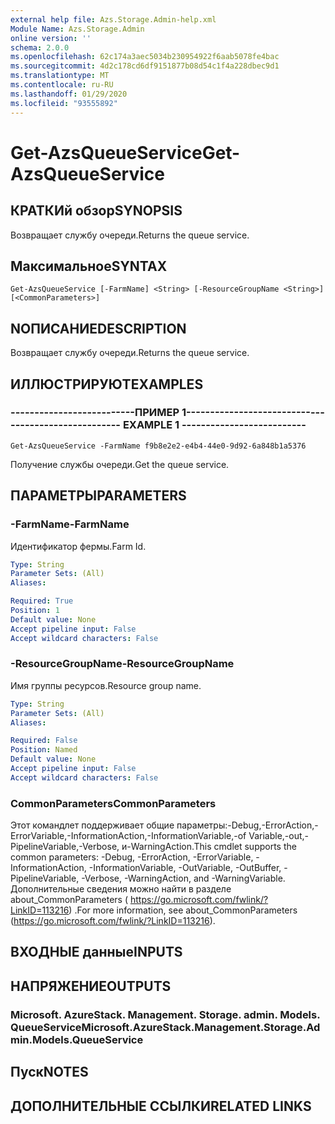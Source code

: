 ```yaml
---
external help file: Azs.Storage.Admin-help.xml
Module Name: Azs.Storage.Admin
online version: ''
schema: 2.0.0
ms.openlocfilehash: 62c174a3aec5034b230954922f6aab5078fe4bac
ms.sourcegitcommit: 4d2c178cd6df9151877b08d54c1f4a228dbec9d1
ms.translationtype: MT
ms.contentlocale: ru-RU
ms.lasthandoff: 01/29/2020
ms.locfileid: "93555892"
---
```

# <span data-ttu-id="e9229-101">Get-AzsQueueService</span><span class="sxs-lookup"><span data-stu-id="e9229-101">Get-AzsQueueService</span></span>

## <span data-ttu-id="e9229-102">КРАТКИй обзор</span><span class="sxs-lookup"><span data-stu-id="e9229-102">SYNOPSIS</span></span>
<span data-ttu-id="e9229-103">Возвращает службу очереди.</span><span class="sxs-lookup"><span data-stu-id="e9229-103">Returns the queue service.</span></span>

## <span data-ttu-id="e9229-104">Максимальное</span><span class="sxs-lookup"><span data-stu-id="e9229-104">SYNTAX</span></span>

```
Get-AzsQueueService [-FarmName] <String> [-ResourceGroupName <String>] [<CommonParameters>]
```

## <span data-ttu-id="e9229-105">NОПИСАНИЕ</span><span class="sxs-lookup"><span data-stu-id="e9229-105">DESCRIPTION</span></span>
<span data-ttu-id="e9229-106">Возвращает службу очереди.</span><span class="sxs-lookup"><span data-stu-id="e9229-106">Returns the queue service.</span></span>

## <span data-ttu-id="e9229-107">ИЛЛЮСТРИРУЮТ</span><span class="sxs-lookup"><span data-stu-id="e9229-107">EXAMPLES</span></span>

### <span data-ttu-id="e9229-108">--------------------------ПРИМЕР 1--------------------------</span><span class="sxs-lookup"><span data-stu-id="e9229-108">-------------------------- EXAMPLE 1 --------------------------</span></span>
```
Get-AzsQueueService -FarmName f9b8e2e2-e4b4-44e0-9d92-6a848b1a5376
```

<span data-ttu-id="e9229-109">Получение службы очереди.</span><span class="sxs-lookup"><span data-stu-id="e9229-109">Get the queue service.</span></span>

## <span data-ttu-id="e9229-110">ПАРАМЕТРЫ</span><span class="sxs-lookup"><span data-stu-id="e9229-110">PARAMETERS</span></span>

### <span data-ttu-id="e9229-111">-FarmName</span><span class="sxs-lookup"><span data-stu-id="e9229-111">-FarmName</span></span>
<span data-ttu-id="e9229-112">Идентификатор фермы.</span><span class="sxs-lookup"><span data-stu-id="e9229-112">Farm Id.</span></span>

```yaml
Type: String
Parameter Sets: (All)
Aliases: 

Required: True
Position: 1
Default value: None
Accept pipeline input: False
Accept wildcard characters: False
```

### <span data-ttu-id="e9229-113">-ResourceGroupName</span><span class="sxs-lookup"><span data-stu-id="e9229-113">-ResourceGroupName</span></span>
<span data-ttu-id="e9229-114">Имя группы ресурсов.</span><span class="sxs-lookup"><span data-stu-id="e9229-114">Resource group name.</span></span>

```yaml
Type: String
Parameter Sets: (All)
Aliases: 

Required: False
Position: Named
Default value: None
Accept pipeline input: False
Accept wildcard characters: False
```

### <span data-ttu-id="e9229-115">CommonParameters</span><span class="sxs-lookup"><span data-stu-id="e9229-115">CommonParameters</span></span>
<span data-ttu-id="e9229-116">Этот командлет поддерживает общие параметры:-Debug,-ErrorAction,-ErrorVariable,-InformationAction,-InformationVariable,-of Variable,-out,-PipelineVariable,-Verbose, и-WarningAction.</span><span class="sxs-lookup"><span data-stu-id="e9229-116">This cmdlet supports the common parameters: -Debug, -ErrorAction, -ErrorVariable, -InformationAction, -InformationVariable, -OutVariable, -OutBuffer, -PipelineVariable, -Verbose, -WarningAction, and -WarningVariable.</span></span> <span data-ttu-id="e9229-117">Дополнительные сведения можно найти в разделе about_CommonParameters ( https://go.microsoft.com/fwlink/?LinkID=113216) .</span><span class="sxs-lookup"><span data-stu-id="e9229-117">For more information, see about_CommonParameters (https://go.microsoft.com/fwlink/?LinkID=113216).</span></span>

## <span data-ttu-id="e9229-118">ВХОДНЫЕ данные</span><span class="sxs-lookup"><span data-stu-id="e9229-118">INPUTS</span></span>

## <span data-ttu-id="e9229-119">НАПРЯЖЕНИЕ</span><span class="sxs-lookup"><span data-stu-id="e9229-119">OUTPUTS</span></span>

### <span data-ttu-id="e9229-120">Microsoft. AzureStack. Management. Storage. admin. Models. QueueService</span><span class="sxs-lookup"><span data-stu-id="e9229-120">Microsoft.AzureStack.Management.Storage.Admin.Models.QueueService</span></span>

## <span data-ttu-id="e9229-121">Пуск</span><span class="sxs-lookup"><span data-stu-id="e9229-121">NOTES</span></span>

## <span data-ttu-id="e9229-122">ДОПОЛНИТЕЛЬНЫЕ ССЫЛКИ</span><span class="sxs-lookup"><span data-stu-id="e9229-122">RELATED LINKS</span></span>

